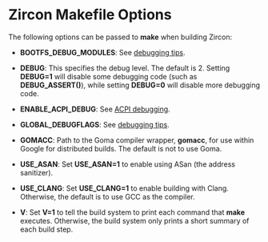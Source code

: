 # Zircon Makefile Options

The following options can be passed to **make** when building Zircon:

* **BOOTFS_DEBUG_MODULES**: See [debugging tips](debugging/tips.md).

* **DEBUG**: This specifies the debug level.  The default is 2.  Setting
**DEBUG=1** will disable some debugging code (such as **DEBUG_ASSERT()**),
while setting **DEBUG=0** will disable more debugging code.

* **ENABLE_ACPI_DEBUG**: See [ACPI debugging](debugging/acpi.md).

* **GLOBAL_DEBUGFLAGS**: See [debugging tips](debugging/tips.md).

* **GOMACC**: Path to the Goma compiler wrapper, **gomacc**, for use within
Google for distributed builds.  The default is not to use Goma.

* **USE_ASAN**: Set **USE_ASAN=1** to enable using ASan (the address
sanitizer).

* **USE_CLANG**: Set **USE_CLANG=1** to enable building with Clang.
Otherwise, the default is to use GCC as the compiler.

* **V**: Set **V=1** to tell the build system to print each command that
**make** executes.  Otherwise, the build system only prints a short summary
of each build step.
